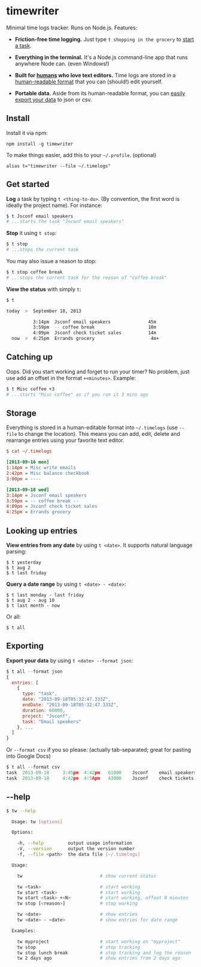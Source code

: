 timewriter
==========

Minimal time logs tracker. Runs on Node.js. Features:

 - **Friction-free time logging.** Just type `t shopping in the grocery` to 
 [start a task](#get-started).

 - **Everything in the terminal.** It's a Node.js command-line app that runs 
anywhere Node can. (even Windows!)

 - **Built for [humans][prog] who love text editors.** Time logs are stored in a 
 [human-readable format](#storage) that you can (should!) edit yourself.

 - **Portable data.** Aside from its human-readable format, you can [easily 
 export your data](#exporting) to json or csv.

## Install

Install it via npm:

    npm install -g timewriter

To make things easier, add this to your `~/.profile`. (optional)

    alias t="timewriter --file ~/.timelogs"

## Get started

**Log** a task by typing `t <thing-to-do>`. (By convention, the first word 
    is ideally the project name).  For instance:

~~~ sh
$ t Jsconf email speakers
# ...starts the task "Jsconf email speakers"
~~~

**Stop** it using `t stop`:

~~~ sh
$ t stop
# ...stops the current task
~~~

You may also issue a reason to stop:

~~~ sh
$ t stop coffee break
# ...stops the current task for the reason of "coffee break"
~~~

**View the status** with simply `t`:

~~~ sh
$ t

today  >  September 18, 2013

          3:14pm  Jsconf email speakers              45m
          3:59pm  -- coffee break                    10m
          4:09pm  Jsconf check ticket sales          14m
  now  >  4:25pm  Errands grocery                     4m+
~~~

## Catching up

Oops. Did you start working and forget to run your timer? No problem, just use 
add an offset in the format `+<minutes>`. Example:

~~~ sh
$ t Misc coffee +3
# ...starts "Misc coffee" as if you ran it 3 mins ago
~~~

## Storage

Everything is stored in a human-editable format into `~/.timelogs` (use `--file` 
    to change the location). This means you can add, edit, delete and rearrange 
entries using your favorite text editor.

~~~ ini
$ cat ~/.timelogs

[2013-09-16 mon]
1:14pm = Misc write emails
2:42pm = Misc balance checkbook
3:00pm = ----

[2013-09-18 wed]
3:14pm = Jsconf email speakers
3:59pm = -- coffee break --
4:09pm = Jsconf check ticket sales
4:25pm = Errands grocery
~~~

## Looking up entries

**View entries from any date** by using `t <date>`. It supports natural language 
parsing:

    $ t yesterday
    $ t aug 2
    $ t last friday

**Query a date range** by using `t <date> - <date>`:

    $ t last monday - last friday
    $ t aug 2 - aug 10
    $ t last month - now

Or all:

    $ t all

## Exporting

**Export your data** by using `t <date> --format json`:

~~~ js
$ t all --format json
{
  entries: [
    {
      type: "task",
      date: "2013-09-18T05:32:47.333Z",
      endDate: "2013-09-18T05:32:47.333Z",
      duration: 60000,
      project: "Jsconf",
      task: "Email speakers"
    }, ...
  ]
}
~~~

Or `--format csv` if you so please: (actually tab-separated; great for pasting 
    into Google Docs)

~~~ js
$ t all --format csv
task  2013-09-18     3:45pm  4:42pm   61000    Jsconf    email speakers
task  2013-09-18     4:42pm  4:5Apm   43000    Jsconf    check tickets
~~~

## --help

~~~ sh
$ tw --help

  Usage: tw [options]

  Options:

    -h, --help         output usage information
    -V, --version      output the version number
    -f, --file <path>  the data file [~/.timelogs]

  Usage:

    tw                             # show current status

    tw <task>                      # start working
    tw start <task>                # start working
    tw start <task> +<N>           # start working, offset N minutes
    tw stop [<reason>]             # stop working

    tw <date>                      # show entries
    tw <date> - <date>             # show entries for date range

  Examples:

    tw myproject                   # start working on "myproject"
    tw stop                        # stop tracking
    tw stop lunch break            # stop tracking and log the reason
    tw 2 days ago                  # show entries from 2 days ago
~~~

[prog]: http://en.wikipedia.org/wiki/Programmer


